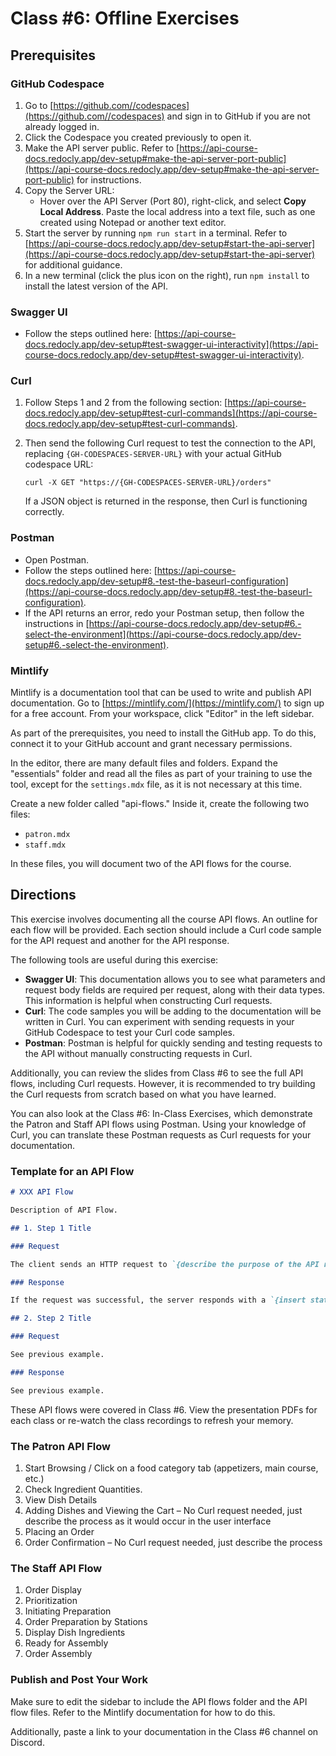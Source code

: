 # Class #6: Offline Exercises

## Prerequisites

### GitHub Codespace

1. Go to [https://github.com//codespaces](https://github.com//codespaces) and sign in to GitHub if you are not already logged in.
2. Click the Codespace you created previously to open it.
3. Make the API server public. Refer to [https://api-course-docs.redocly.app/dev-setup#make-the-api-server-port-public](https://api-course-docs.redocly.app/dev-setup#make-the-api-server-port-public) for instructions.
4. Copy the Server URL:
   - Hover over the API Server (Port 80), right-click, and select **Copy Local Address**. Paste the local address into a text file, such as one created using Notepad or another text editor.
5. Start the server by running `npm run start` in a terminal. Refer to [https://api-course-docs.redocly.app/dev-setup#start-the-api-server](https://api-course-docs.redocly.app/dev-setup#start-the-api-server) for additional guidance.
6. In a new terminal (click the plus icon on the right), run `npm install` to install the latest version of the API.

### Swagger UI

- Follow the steps outlined here: [https://api-course-docs.redocly.app/dev-setup#test-swagger-ui-interactivity](https://api-course-docs.redocly.app/dev-setup#test-swagger-ui-interactivity).

### Curl

1. Follow Steps 1 and 2 from the following section: [https://api-course-docs.redocly.app/dev-setup#test-curl-commands](https://api-course-docs.redocly.app/dev-setup#test-curl-commands).
2. Then send the following Curl request to test the connection to the API, replacing `{GH-CODESPACES-SERVER-URL}` with your actual GitHub codespace URL:

   ```shell
   curl -X GET "https://{GH-CODESPACES-SERVER-URL}/orders"
   ```

   If a JSON object is returned in the response, then Curl is functioning correctly.

### Postman

- Open Postman.
- Follow the steps outlined here: [https://api-course-docs.redocly.app/dev-setup#8.-test-the-baseurl-configuration](https://api-course-docs.redocly.app/dev-setup#8.-test-the-baseurl-configuration).
- If the API returns an error, redo your Postman setup, then follow the instructions in [https://api-course-docs.redocly.app/dev-setup#6.-select-the-environment](https://api-course-docs.redocly.app/dev-setup#6.-select-the-environment).

### Mintlify

Mintlify is a documentation tool that can be used to write and publish API documentation.
Go to [https://mintlify.com/](https://mintlify.com/) to sign up for a free account. From your workspace, click "Editor" in the left sidebar.

As part of the prerequisites, you need to install the GitHub app. To do this, connect it to your GitHub account and grant necessary permissions.

In the editor, there are many default files and folders. Expand the "essentials" folder and read all the files as part of your training to use the tool, except for the `settings.mdx` file, as it is not necessary at this time.

Create a new folder called "api-flows." Inside it, create the following two files:

- `patron.mdx`
- `staff.mdx`

In these files, you will document two of the API flows for the course.

## Directions

This exercise involves documenting all the course API flows. An outline for each flow will be provided. Each section should include a Curl code sample for the API request and another for the API response.

The following tools are useful during this exercise:

- **Swagger UI**: This documentation allows you to see what parameters and request body fields are required per request, along with their data types. This information is helpful when constructing Curl requests.
- **Curl**: The code samples you will be adding to the documentation will be written in Curl. You can experiment with sending requests in your GitHub Codespace to test your Curl code samples.
- **Postman**: Postman is helpful for quickly sending and testing requests to the API without manually constructing requests in Curl.

Additionally, you can review the slides from Class #6 to see the full API flows, including Curl requests. However, it is recommended to try building the Curl requests from scratch based on what you have learned.

You can also look at the Class #6: In-Class Exercises, which demonstrate the Patron and Staff API flows using Postman. Using your knowledge of Curl, you can translate these Postman requests as Curl requests for your documentation.

### Template for an API Flow

```markdown
# XXX API Flow

Description of API Flow.

## 1. Step 1 Title

### Request

The client sends an HTTP request to `{describe the purpose of the API request}`.

### Response

If the request was successful, the server responds with a `{insert status code}` status code with the response body containing `{describe the important fields of the response}`.

## 2. Step 2 Title

### Request

See previous example.

### Response

See previous example.
```

These API flows were covered in Class #6. View the presentation PDFs for each class or re-watch the class recordings to refresh your memory.

### The Patron API Flow

1. Start Browsing / Click on a food category tab (appetizers, main course, etc.)
2. Check Ingredient Quantities.
3. View Dish Details
4. Adding Dishes and Viewing the Cart – No Curl request needed, just describe the process as it would occur in the user interface
5. Placing an Order
6. Order Confirmation – No Curl request needed, just describe the process

### The Staff API Flow

1. Order Display
2. Prioritization
3. Initiating Preparation
4. Order Preparation by Stations
5. Display Dish Ingredients
6. Ready for Assembly
7. Order Assembly

### Publish and Post Your Work

Make sure to edit the sidebar to include the API flows folder and the API flow files. Refer to the Mintlify documentation for how to do this.

Additionally, paste a link to your documentation in the Class #6 channel on Discord.
